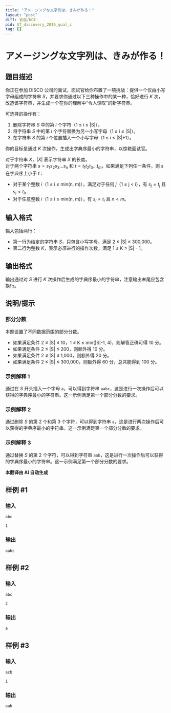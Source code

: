 ```yaml
---
title: "アメージングな文字列は、きみが作る！"
layout: "post"
diff: 省选/NOI-
pid: AT_discovery_2016_qual_c
tag: []
---
```


# アメージングな文字列は、きみが作る！

## 题目描述

你正在参加 DISCO 公司的面试，面试官给你布置了一项挑战：提供一个仅由小写字母组成的字符串 $S$，并要求你通过以下三种操作中的某一种，恰好进行 $K$ 次，改造该字符串，并生成一个在你的理解中“令人惊叹”的新字符串。

可选择的操作有：

1. 删除字符串 $S$ 中的第 $i$ 个字符（1 ≤ i ≤ |S|）。
2. 将字符串 $S$ 中的第 $i$ 个字符替换为另一小写字母（1 ≤ i ≤ |S|）。
3. 在字符串 $S$ 的第 $i$ 个位置插入一个小写字母（1 ≤ i ≤ |S|+1）。

你的目标是通过 $K$ 次操作，生成出字典序最小的字符串，以惊艳面试官。

对于字符串 $X$，$|X|$ 表示字符串 $X$ 的长度。  
对于两个字符串 $s = s_1s_2s_3\ldots s_n$ 和 $t = t_1t_2t_3\ldots t_m$，如果满足下列任一条件，则 $s$ 在字典序上小于 $t$：

- 对于某个整数 $i$（1 ≤ i ≤ min(n, m)），满足对于任何 $j$（1 ≤ j < i），有 $s_j = t_j$ 且 $s_i < t_i$。
- 对于任意整数 $i$（1 ≤ i ≤ min(n, m)），有 $s_i = t_i$ 且 $n < m$。

## 输入格式

输入包括两行：

- 第一行为给定的字符串 $S$，只包含小写字母，满足 2 ≤ |S| ≤ 300,000。
- 第二行为整数 $K$，表示必须进行的操作次数，满足 1 ≤ K ≤ |S| - 1。

## 输出格式

输出通过对 $S$ 进行 $K$ 次操作后生成的字典序最小的字符串，注意输出末尾应包含换行。

## 说明/提示

### 部分分数

本题设置了不同数据范围的部分分数。

- 如果满足条件 2 ≤ |S| ≤ 10，1 ≤ K ≤ min(|S|-1, 4)，则解答正确可得 10 分。
- 如果满足条件 2 ≤ |S| ≤ 200，则额外得 10 分。
- 如果满足条件 2 ≤ |S| ≤ 1,000，则额外得 20 分。
- 如果满足条件 2 ≤ |S| ≤ 300,000，则额外得 60 分，总共能得到 100 分。

### 示例解释 1
通过在 $S$ 开头插入一个字母 `a`，可以得到字符串 `aabc`，这是进行一次操作后可以获得的字典序最小的字符串。这一示例满足第一个部分分数的要求。

### 示例解释 2
通过删除 $S$ 的第 2 个和第 3 个字符，可以得到字符串 `a`，这是进行两次操作后可以获得的字典序最小的字符串。这一示例满足第一个部分分数的要求。

### 示例解释 3
通过替换 $S$ 的第 2 个字符，可以得到字符串 `aab`，这是进行一次操作后可以获得的字典序最小的字符串。这一示例满足第一个部分分数的要求。

 **本翻译由 AI 自动生成**

## 样例 #1

### 输入

```
abc
1
```

### 输出

```
aabc
```

## 样例 #2

### 输入

```
abc
2
```

### 输出

```
a
```

## 样例 #3

### 输入

```
acb
1
```

### 输出

```
aab
```

